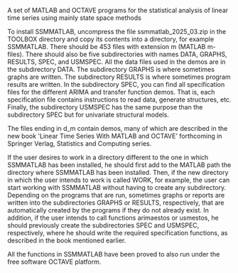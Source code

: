 A set of MATLAB and OCTAVE programs for the statistical analysis of linear time series using mainly state space methods

To install SSMMATLAB, uncompress the file ssmmatlab_2025_03.zip in the TOOLBOX directory and copy its contents into a directory, for example SSMMATLAB. There should be 453 files with extension m (MATLAB m-files). There should also be five subdirectories with names DATA, GRAPHS, RESULTS, SPEC, and USMSPEC. All the data files used in the demos are in the subdirectory DATA. The subdirectory GRAPHS is where sometimes graphs are written. The subdirectory RESULTS is where sometimes program results are written. In the subdirectory SPEC, you can find all specification files for the different ARIMA and transfer function demos. That is, each specification file contains instructions to read data, generate structures, etc. Finally, the subdirectory USMSPEC has the same purpose than the subdirectory SPEC but for univariate structural models.

The files ending in d_m contain demos, many of which are described in the new book 'Linear Time Series With MATLAB and OCTAVE' forthcoming in Springer Verlag, Statistics and Computing series.

If the user desires to work in a directory different to the one in which SSMMATLAB has been installed, he should first add to the MATLAB path the directory where SSMMATLAB has been installed. Then, if the new directory in which the user intends to work is called WORK, for example, the user can start working with SSMMATLAB without having to create any subdirectory. Depending on the programs that are run, sometimes graphs or reports are written into the subdirectories GRAPHS or RESULTS, respectively, that are automatically created by the programs if they do not already exist. In addition, if the user intends to call functions arimaestos or usmestos, he should previously create the subdirectories SPEC and USMSPEC, respectively, where he should write the required specification functions, as described in the book mentioned earlier.

All the functions in SSMMATLAB have been proved to also run under the free software OCTAVE platform.
